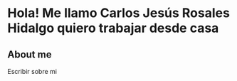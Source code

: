 # Hola! Me llamo Carlos Jesús Rosales Hidalgo quiero trabajar desde casa

## About me 

Escribir sobre mi